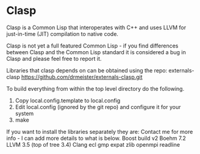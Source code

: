 Clasp
===============
Clasp is a Common Lisp that interoperates with C++ and uses LLVM for just-in-time (JIT) compilation to native code.

Clasp is not yet a full featured Common Lisp - if you find differences between Clasp and the Common Lisp standard it is considered a bug in Clasp and please feel free to report it.

Libraries that clasp depends on can be obtained using the repo: externals-clasp
https://github.com/drmeister/externals-clasp.git


To build everything from within the top level directory do the following.

1) Copy local.config.template to local.config
2) Edit local.config (ignored by the git repo) and configure it for your system
3) make


If you want to install the libraries separately they are:
Contact me for more info - I can add more details to what is below.
Boost build v2
Boehm 7.2
LLVM 3.5 (top of tree 3.4)
Clang
ecl
gmp
expat
zlib
openmpi
readline
                                                                                                        
